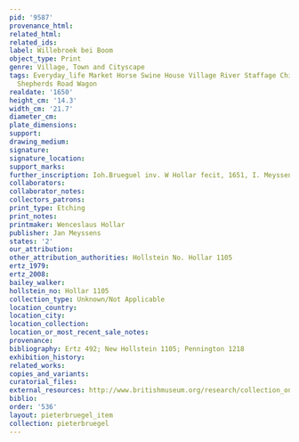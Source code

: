 ```yaml
---
pid: '9587'
provenance_html:
related_html:
related_ids:
label: Willebroek bei Boom
object_type: Print
genre: Village, Town and Cityscape
tags: Everyday_life Market Horse Swine House Village River Staffage Children Peasants
  Shepherds Road Wagon
realdate: '1650'
height_cm: '14.3'
width_cm: '21.7'
diameter_cm:
plate_dimensions:
support:
drawing_medium:
signature:
signature_location:
support_marks:
further_inscription: Ioh.Brueguel inv. W Hollar fecit, 1651, I. Meyssens excudit
collaborators:
collaborator_notes:
collectors_patrons:
print_type: Etching
print_notes:
printmaker: Wenceslaus Hollar
publisher: Jan Meyssens
states: '2'
our_attribution:
other_attribution_authorities: Hollstein No. Hollar 1105
ertz_1979:
ertz_2008:
bailey_walker:
hollstein_no: Hollar 1105
collection_type: Unknown/Not Applicable
location_country:
location_city:
location_collection:
location_or_most_recent_sale_notes:
provenance:
bibliography: Ertz 492; New Hollstein 1105; Pennington 1218
exhibition_history:
related_works:
copies_and_variants:
curatorial_files:
external_resources: http://www.britishmuseum.org/research/collection_online/collection_object_details.aspx?assetId=1365875001&objectId=3494358&partId=1
biblio:
order: '536'
layout: pieterbruegel_item
collection: pieterbruegel
---
```

